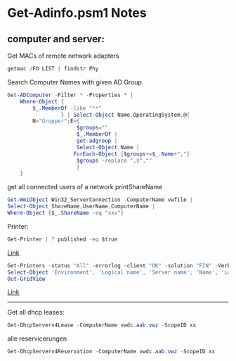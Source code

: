 # Get-Adinfo.psm1 Notes

## computer and server:

Get MACs of remote network adapters

```powershell
getmac /FO LIST | findstr Phy
```

Search Computer Names with given AD Group

```powershell
Get-ADComputer -Filter * -Properties * |
    Where-Object { 
        $_.MemberOf -like "**" 
                 } | Select-Object Name,OperatingSystem,@{ 
        N="Grupper";E={ 
                      $groups="" 
                      $_.MemberOf |
                      get-adgroup |
                      Select-Object Name |
                     ForEach-Object {$groups+=$_.Name+","} 
                      $groups -replace ",$","" 
                      } 
    }
```

get all connected users of a network printShareName

```powershell
Get-WmiObject Win32_ServerConnection -ComputerName vwfile |
Select-Object ShareName,UserName,ComputerName |
Where-Object {$_.ShareName -eq "xxx"}
```


Printer:

```powershell
Get-Printer | ? published -eq $true
```

[Link](https://devblogs.microsoft.com/scripting/weekend-scripter-easily-publish-all-printers-on-a-print-server-to-active-directory/)

```powershell
Get-Printers -status "All" -errorlog -client "OK" -solution "FIN" -Verbose |
Select-Object 'Environment', 'Logical name', 'Server name', 'Name', 'Location', 'Job count since last reset', 'Status', 'Printer status', 'Printer state', 'Detected error state', 'Extended detected error state', 'Extended printer status', 'Port name', 'Driver name', 'Network', 'Shared', 'Share name', 'Spool enabled', 'Work offline', 'Default', 'IP', 'Collected' | 
Out-GridView
```

[Link](https://www.improvescripting.com/how-to-list-installed-printers-using-powershell/)

***

Get all dhcp leases:

```powershell
Get-DhcpServerv4Lease -ComputerName vwdc.aab.vwz -ScopeID xx
```

alle reservicerungen

```powershell
Get-DhcpServerv4Reservation -ComputerName vwdc.aab.vwz -ScopeID xx
```
